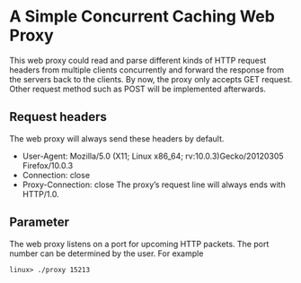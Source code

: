 # A Simple Concurrent Caching Web Proxy
This web proxy could read and parse different kinds of HTTP request headers from multiple clients concurrently and forward the response from the servers back to the clients. By now, the proxy only accepts GET request. Other request method such as POST will be implemented afterwards.
## Request headers
The web proxy will always send these headers by default.
- User-Agent: Mozilla/5.0 (X11; Linux x86_64; rv:10.0.3)Gecko/20120305 Firefox/10.0.3
- Connection: close
- Proxy-Connection: close
The proxy’s request line will always ends with HTTP/1.0.
## Parameter
The web proxy listens on a port for upcoming HTTP packets. The port number can be determined by the user. For example 
```
linux> ./proxy 15213
```
